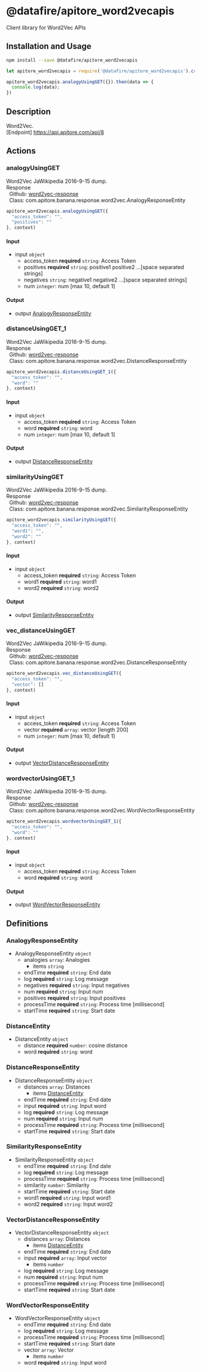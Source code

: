 # @datafire/apitore_word2vecapis

Client library for Word2Vec APIs

## Installation and Usage
```bash
npm install --save @datafire/apitore_word2vecapis
```
```js
let apitore_word2vecapis = require('@datafire/apitore_word2vecapis').create();

apitore_word2vecapis.analogyUsingGET({}).then(data => {
  console.log(data);
})
```

## Description

Word2Vec.<BR />[Endpoint] https://api.apitore.com/api/8

## Actions

### analogyUsingGET
Word2Vec JaWikipedia 2016-9-15 dump.<BR />Response<BR />&nbsp; Github: <a href="https://github.com/keigohtr/apitore-response-parent/tree/master/word2vec-response">word2vec-response</a><BR />&nbsp; Class: com.apitore.banana.response.word2vec.AnalogyResponseEntity<BR />


```js
apitore_word2vecapis.analogyUsingGET({
  "access_token": "",
  "positives": ""
}, context)
```

#### Input
* input `object`
  * access_token **required** `string`: Access Token
  * positives **required** `string`: positive1 positive2 ...[space separated strings]
  * negatives `string`: negative1 negative2 ...[space separated strings]
  * num `integer`: num [max 10, default 1]

#### Output
* output [AnalogyResponseEntity](#analogyresponseentity)

### distanceUsingGET_1
Word2Vec JaWikipedia 2016-9-15 dump.<BR />Response<BR />&nbsp; Github: <a href="https://github.com/keigohtr/apitore-response-parent/tree/master/word2vec-response">word2vec-response</a><BR />&nbsp; Class: com.apitore.banana.response.word2vec.DistanceResponseEntity<BR />


```js
apitore_word2vecapis.distanceUsingGET_1({
  "access_token": "",
  "word": ""
}, context)
```

#### Input
* input `object`
  * access_token **required** `string`: Access Token
  * word **required** `string`: word
  * num `integer`: num [max 10, default 1]

#### Output
* output [DistanceResponseEntity](#distanceresponseentity)

### similarityUsingGET
Word2Vec JaWikipedia 2016-9-15 dump.<BR />Response<BR />&nbsp; Github: <a href="https://github.com/keigohtr/apitore-response-parent/tree/master/word2vec-response">word2vec-response</a><BR />&nbsp; Class: com.apitore.banana.response.word2vec.SimilarityResponseEntity<BR />


```js
apitore_word2vecapis.similarityUsingGET({
  "access_token": "",
  "word1": "",
  "word2": ""
}, context)
```

#### Input
* input `object`
  * access_token **required** `string`: Access Token
  * word1 **required** `string`: word1
  * word2 **required** `string`: word2

#### Output
* output [SimilarityResponseEntity](#similarityresponseentity)

### vec_distanceUsingGET
Word2Vec JaWikipedia 2016-9-15 dump.<BR />Response<BR />&nbsp; Github: <a href="https://github.com/keigohtr/apitore-response-parent/tree/master/word2vec-response">word2vec-response</a><BR />&nbsp; Class: com.apitore.banana.response.word2vec.DistanceResponseEntity<BR />


```js
apitore_word2vecapis.vec_distanceUsingGET({
  "access_token": "",
  "vector": []
}, context)
```

#### Input
* input `object`
  * access_token **required** `string`: Access Token
  * vector **required** `array`: vector [length 200]
  * num `integer`: num [max 10, default 1]

#### Output
* output [VectorDistanceResponseEntity](#vectordistanceresponseentity)

### wordvectorUsingGET_1
Word2Vec JaWikipedia 2016-9-15 dump.<BR />Response<BR />&nbsp; Github: <a href="https://github.com/keigohtr/apitore-response-parent/tree/master/word2vec-response">word2vec-response</a><BR />&nbsp; Class: com.apitore.banana.response.word2vec.WordVectorResponseEntity<BR />


```js
apitore_word2vecapis.wordvectorUsingGET_1({
  "access_token": "",
  "word": ""
}, context)
```

#### Input
* input `object`
  * access_token **required** `string`: Access Token
  * word **required** `string`: word

#### Output
* output [WordVectorResponseEntity](#wordvectorresponseentity)



## Definitions

### AnalogyResponseEntity
* AnalogyResponseEntity `object`
  * analogies `array`: Analogies
    * items `string`
  * endTime **required** `string`: End date
  * log **required** `string`: Log message
  * negatives **required** `string`: Input negatives
  * num **required** `string`: Input num
  * positives **required** `string`: Input positives
  * processTime **required** `string`: Process time [millisecond]
  * startTime **required** `string`: Start date

### DistanceEntity
* DistanceEntity `object`
  * distance **required** `number`: cosine distance
  * word **required** `string`: word

### DistanceResponseEntity
* DistanceResponseEntity `object`
  * distances `array`: Distances
    * items [DistanceEntity](#distanceentity)
  * endTime **required** `string`: End date
  * input **required** `string`: Input word
  * log **required** `string`: Log message
  * num **required** `string`: Input num
  * processTime **required** `string`: Process time [millisecond]
  * startTime **required** `string`: Start date

### SimilarityResponseEntity
* SimilarityResponseEntity `object`
  * endTime **required** `string`: End date
  * log **required** `string`: Log message
  * processTime **required** `string`: Process time [millisecond]
  * similarity `number`: Similarity
  * startTime **required** `string`: Start date
  * word1 **required** `string`: Input word1
  * word2 **required** `string`: Input word2

### VectorDistanceResponseEntity
* VectorDistanceResponseEntity `object`
  * distances `array`: Distances
    * items [DistanceEntity](#distanceentity)
  * endTime **required** `string`: End date
  * input **required** `array`: Input vector
    * items `number`
  * log **required** `string`: Log message
  * num **required** `string`: Input num
  * processTime **required** `string`: Process time [millisecond]
  * startTime **required** `string`: Start date

### WordVectorResponseEntity
* WordVectorResponseEntity `object`
  * endTime **required** `string`: End date
  * log **required** `string`: Log message
  * processTime **required** `string`: Process time [millisecond]
  * startTime **required** `string`: Start date
  * vector `array`: Vector
    * items `number`
  * word **required** `string`: Input word


